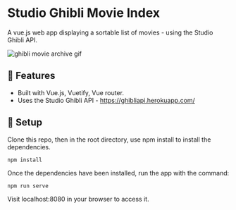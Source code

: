 # Studio Ghibli Movie Index

A vue.js web app displaying a sortable list of movies - using the Studio Ghibli API.

![ghibli movie archive gif](src/assets/ghibli_index_demo.gif)


## :art: Features

   * Built with Vue.js, Vuetify, Vue router.
   * Uses the Studio Ghibli API - https://ghibliapi.herokuapp.com/

## :wrench: Setup

Clone this repo, then in the root directory, use npm install to install the dependencies.

```bash
npm install
```

Once the dependencies have been installed, run the app with the command:

```
npm run serve
```

Visit localhost:8080 in your browser to access it.
